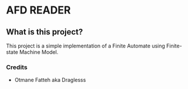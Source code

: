 <h1>AFD READER</h1>

<h2>What is this project?</h2>
This project is a simple implementation of a Finite Automate using Finite-state Machine Model.

<h3>Credits</h3>
<ul>
<li>Otmane Fatteh aka Draglesss</li>
</ul>
